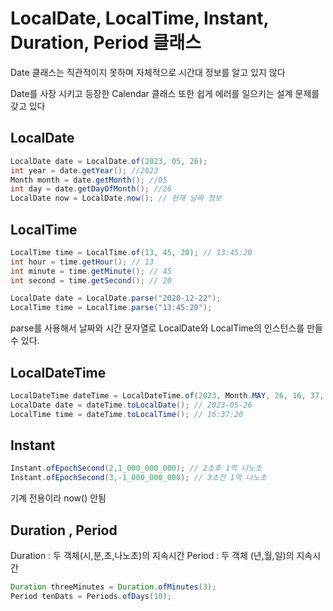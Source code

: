 # LocalDate, LocalTime, Instant, Duration, Period 클래스



Date 클래스는 직관적이지 못하며 자체적으로 시간대 정보를 알고 있지 않다



Date를 사장 시키고 등장한 Calendar 클래스 또한 쉽게 에러를 일으키는 설계 문제를 갖고 있다





## LocalDate


```java
LocalDate date = LocalDate.of(2023, 05, 26); 
int year = date.getYear(); //2023
Month month = date.getMonth(); //05
int day = date.getDayOfMonth(); //26
LocalDate now = LocalDate.now(); // 현재 날짜 정보
```




## LocalTime


```java
LocalTime time = LocalTime.of(13, 45, 20); // 13:45:20
int hour = time.getHour(); // 13
int minute = time.getMinute(); // 45
int second = time.getSecond(); // 20
```


```java
LocalDate date = LocalDate.parse("2020-12-22");
LocalTime time = LocalTime.parse("13:45:20");
```

parse를 사용해서 날짜와 시간 문자열로 LocalDate와 LocalTime의 인스턴스를 만들 수 있다.






## LocalDateTime


```java
LocalDateTime dateTime = LocalDateTime.of(2023, Month.MAY, 26, 16, 37, 20);
LocalDate date = dateTime.toLocalDate(); // 2023-05-26
LocalTime time = dateTime.toLocalTime(); // 16:37:20
```





## Instant 
```java
Instant.ofEpochSecond(2,1_000_000_000); // 2초후 1억 나노초
Instant.ofEpochSecond(3,-1_000_000_000); // 3초전 1억 나노초
```

기계 전용이라 now() 안됨





## Duration , Period


Duration : 두 객체(시,분,초,나노초)의 지속시간 
Period : 두 객체 (년,월,일)의 지속시간


```java
Duration threeMinutes = Duration.ofMinutes(3);
Period tenDats = Periods.ofDays(10);
```



